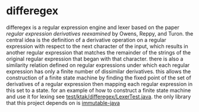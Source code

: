 # differegex
differegex is a regular expression engine and lexer based on the paper
*regular expression derivatives reexamined* by Owens, Reppy, and Turon.
the central idea is the definition of a derivative operation on a regular
expression with respect to the next character of the input, which results in
another regular expression that matches the remainder of the strings of the
original regular expression that began with that character. there is also a
similarity relation defined on regular expressions under which each regular
expression has only a finite number of dissimilar derivatives. this allows the
construction of a finite state machine by finding the fixed point of the set of
derivatives of a regular expression then mapping each regular expression in
this set to a state. for an example of how to construct a finite state machine
and use it for lexing see
[test/ktak/differegex/LexerTest.java](https://github.com/ktak/differegex/blob/master/test/ktak/differegex/LexerTest.java).
the only library that this project depends on is
[immutable-java](https://github.com/ktak/immutable-java)
